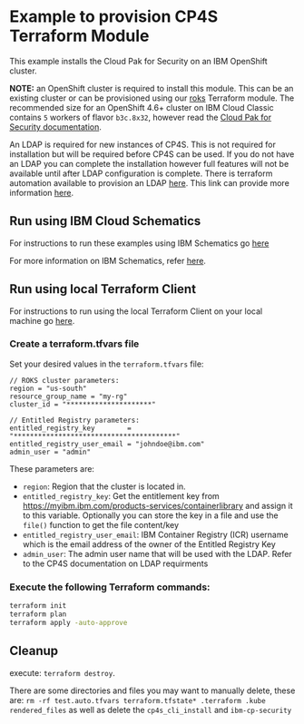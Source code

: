 # Example to provision CP4S Terraform Module

This example installs the Cloud Pak for Security on an IBM OpenShift cluster.

**NOTE:** an OpenShift cluster is required to install this module. This can be an existing cluster or can be provisioned using our [roks](https://github.com/ibm-build-lab/terraform-ibm-cloud-pak/tree/main/modules/roks) Terraform module. The recommended size for an OpenShift 4.6+ cluster on IBM Cloud Classic contains `5` workers of flavor `b3c.8x32`, however read the [Cloud Pak for Security documentation](https://www.ibm.com/docs/en/cloud-paks/cp-security/1.6.0?topic=requirements-hardware).

An LDAP is required for new instances of CP4S.  This is not required for installation but will be required before CP4S can be used.  If you do not have an LDAP you can complete the installation however full features will not be available until after LDAP configuration is complete. There is terraform automation available to provision an LDAP [here](https://github.com/ibm-build-lab/terraform-ibm-cloud-pak/tree/main/examples/ldap). This link can provide more information [here](https://www.ibm.com/docs/en/cloud-paks/cp-security/1.8?topic=providers-configuring-ldap-authentication).  

## Run using IBM Cloud Schematics

For instructions to run these examples using IBM Schematics go [here](https://github.com/ibm-build-lab/terraform-ibm-cloud-pak/blob/main/Using_Schematics.md)

For more information on IBM Schematics, refer [here](https://cloud.ibm.com/docs/schematics?topic=schematics-get-started-terraform).

## Run using local Terraform Client

For instructions to run using the local Terraform Client on your local machine go [here](https://github.com/ibm-build-lab/terraform-ibm-cloud-pak/blob/main/Using_Terraform.md). 

### Create a terraform.tfvars file

Set your desired values in the `terraform.tfvars` file:

```hcl
// ROKS cluster parameters:
region = "us-south"
resource_group_name = "my-rg"
cluster_id = "*********************"

// Entitled Registry parameters:
entitled_registry_key        = "****************************************"
entitled_registry_user_email = "johndoe@ibm.com"
admin_user = "admin"
```

These parameters are:

- `region`: Region that the cluster is located in.
- `entitled_registry_key`: Get the entitlement key from https://myibm.ibm.com/products-services/containerlibrary and assign it to this variable. Optionally you can store the key in a file and use the `file()` function to get the file content/key
- `entitled_registry_user_email`: IBM Container Registry (ICR) username which is the email address of the owner of the Entitled Registry Key
- `admin_user`: The admin user name that will be used with the LDAP.  Refer to the CP4S documentation on LDAP requirments

### Execute the following Terraform commands:

```bash
terraform init
terraform plan
terraform apply -auto-approve
```

## Cleanup

 execute: `terraform destroy`.

There are some directories and files you may want to manually delete, these are: `rm -rf test.auto.tfvars terraform.tfstate* .terraform .kube rendered_files` as well as delete the `cp4s_cli_install` and `ibm-cp-security`

